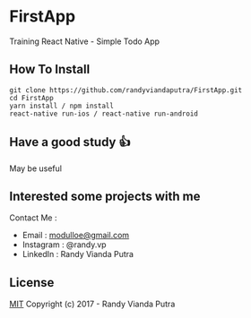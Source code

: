 # FirstApp
Training React Native - Simple Todo App

## How To Install
```
git clone https://github.com/randyviandaputra/FirstApp.git
cd FirstApp
yarn install / npm install
react-native run-ios / react-native run-android
```

## Have a good study :+1:
May be useful

## Interested some projects with me
Contact Me :
- Email : modulloe@gmail.com
- Instagram : @randy.vp
- LinkedIn : Randy Vianda Putra

## License
[MIT](http://opensource.org/licenses/MIT)
Copyright (c) 2017 - Randy Vianda Putra
